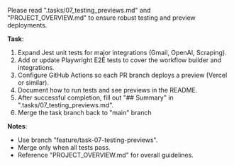 Please read ".tasks/07_testing_previews.md" and "PROJECT_OVERVIEW.md" to ensure robust testing and preview deployments.

**Task**:
1. Expand Jest unit tests for major integrations (Gmail, OpenAI, Scraping).
2. Add or update Playwright E2E tests to cover the workflow builder and integrations.
3. Configure GitHub Actions so each PR branch deploys a preview (Vercel or similar).
4. Document how to run tests and see previews in the README.
5. After successful completion, fill out "## Summary" in ".tasks/07_testing_previews.md".
6. Merge the task branch back to "main" branch

**Notes**:
- Use branch "feature/task-07-testing-previews".
- Merge only when all tests pass.
- Reference "PROJECT_OVERVIEW.md" for overall guidelines.
